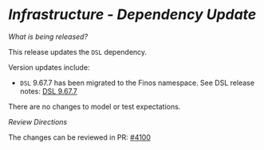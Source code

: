 # _Infrastructure - Dependency Update_

_What is being released?_

This release updates the `DSL` dependency.

Version updates include:
- `DSL` 9.67.7 has been migrated to the Finos namespace. See DSL release notes: [DSL 9.67.7](https://github.com/finos/rune-dsl/releases/tag/9.67.7)

There are no changes to model or test expectations.

_Review Directions_

The changes can be reviewed in PR: [#4100](https://github.com/finos/common-domain-model/pull/4100)
